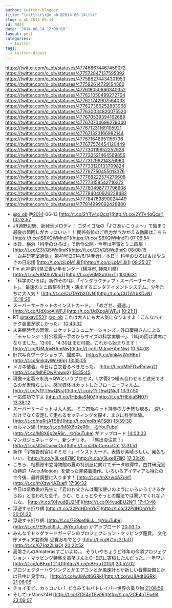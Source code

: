 ```yaml
---
author: twitter-blogger
title: "\n\t\t\t\t@o_ob @2014-06-14\t\t"
slug: o_ob-2014-06-14
id: 9024
date: '2014-06-14 12:00:00'
layout: post
categories:
  - twitter
tags:
  - twitter-digest
---
```


https://twitter.com/o_ob/statuses/477468674467459072 https://twitter.com/o_ob/statuses/477572847137595392 https://twitter.com/o_ob/statuses/477586274434301953 https://twitter.com/o_ob/statuses/477592614729154560 https://twitter.com/o_ob/statuses/477618050666340352 https://twitter.com/o_ob/statuses/477621050499272704 https://twitter.com/o_ob/statuses/477621742907564033 https://twitter.com/o_ob/statuses/477627366252883968 https://twitter.com/o_ob/statuses/477630034820075520 https://twitter.com/o_ob/statuses/477670539394162689 https://twitter.com/o_ob/statuses/477670704696279040 https://twitter.com/o_ob/statuses/477671231169105921 https://twitter.com/o_ob/statuses/477671323166982144 https://twitter.com/o_ob/statuses/477671648951156736 https://twitter.com/o_ob/statuses/477677574454120449 https://twitter.com/o_ob/statuses/477730119952252928 https://twitter.com/o_ob/statuses/477730521464569856 https://twitter.com/o_ob/statuses/477731299214376960 https://twitter.com/o_ob/statuses/477733120133709824 https://twitter.com/o_ob/statuses/477767750455013376 https://twitter.com/o_ob/statuses/477768222574276608 https://twitter.com/o_ob/statuses/477773159542710272 https://twitter.com/o_ob/statuses/477780498777796608 https://twitter.com/o_ob/statuses/477784040926228482 https://twitter.com/o_ob/statuses/477784763890024449 https://twitter.com/o_ob/statuses/477814999092428800  

*   [@o_ob](https://twitter.com/o_ob) [@2014](https://twitter.com/2014)-06-13 [http://t.co/2YTv4qQcsr](http://t.co/2YTv4qQcsr) [00:12:57](https://twitter.com/o_ob/statuses/477468674467459072)
*   JR淵野辺駅、新発車メロディ！ ゴダイゴ版の「♪さあいこうよ〜」で始まり最後の節回しがカッコいい！！ 関係各位のご尽力がうかがえる動画はこちら [https://t.co/IS6XQWMndT](https://t.co/IS6XQWMndT) [07:06:54](https://twitter.com/o_ob/statuses/477572847137595392)
*   本日、横浜「科学のひろば」で新作公開・今年は宇宙とミニ四駆！ [http://t.co/Z3VQ5Wq9mK](http://t.co/Z3VQ5Wq9mK) [08:00:15](https://twitter.com/o_ob/statuses/477586274434301953)
*   「白井研究室通信」 第41号(2014/6/14発行)／本日！ 科学のひろば＆はやぶさの日応援 [http://t.co/cjLpM1Jii1](http://t.co/cjLpM1Jii1) [08:25:27](https://twitter.com/o_ob/statuses/477592614729154560)
*   I'm at 神奈川県立青少年センター (横浜市, 神奈川県) [http://t.co/v6MSuVlnxT](http://t.co/v6MSuVlnxT) [10:06:31](https://twitter.com/o_ob/statuses/477618050666340352)
*   「科学のひろば」新作その1は、「インタラクティブ・スーパーサーキット」。 最速のミニ四駆を計測・演出するエンタテイメントシステム。少年たちに大人気！ [http://t.co/CUTAYbXDvN](http://t.co/CUTAYbXDvN) [10:18:26](https://twitter.com/o_ob/statuses/477621050499272704)
*   スーパーサーキットのインストカード。 「めざせ、最速。」 [http://t.co/UdXpoAiWFJ](http://t.co/UdXpoAiWFJ) [10:21:11](https://twitter.com/o_ob/statuses/477621742907564033)
*   RT [@takay0531](https://twitter.com/takay0531): [@o_ob](https://twitter.com/o_ob) これは大人にも大人気になりますよ！こんなハイテク装置が欲しかった。 [10:43:32](https://twitter.com/o_ob/statuses/477627366252883968)
*   未来館時代の同僚、ロケットコミュニケーションズ・外口慶樹さんによる「チャレンジ！針穴写真〜手のひらサイズの科学実験〜」、11時の回は満席になりました。13:00、14:30はまだ可能。これから始まります！ [http://t.co/UMJpxHAmNw](http://t.co/UMJpxHAmNw) [10:54:08](https://twitter.com/o_ob/statuses/477630034820075520)
*   針穴写真ワークショップ、撮影中。 [http://t.co/imk4yWnH6p](http://t.co/imk4yWnH6p) [13:35:05](https://twitter.com/o_ob/statuses/477670539394162689)
*   メガネ装着。今日は白衣着るべきだった。 [http://t.co/MhFOwPmwg2](http://t.co/MhFOwPmwg2) [13:35:45](https://twitter.com/o_ob/statuses/477670704696279040)
*   現像→定着→水洗→QWというプロセス。L字管2つ組み合わせると遮光できるのが素晴らしい。感光媒体はカットしたブローニーフィルム。 [http://t.co/y1YT5wQNrJ](http://t.co/y1YT5wQNrJ) [13:37:50](https://twitter.com/o_ob/statuses/477671231169105921)
*   一応成功ですよ [http://t.co/fHEdiaSN07](http://t.co/fHEdiaSN07) [13:38:12](https://twitter.com/o_ob/statuses/477671323166982144)
*   スーパーサーキットは大人気。 ミニ四駆キット持参のガチ勢も現る。 速いだけでなく安定して走れるセッティングを探す、まさに科学体験。 [http://t.co/npRrjATS8t](http://t.co/npRrjATS8t) [13:39:30](https://twitter.com/o_ob/statuses/477671648951156736)
*   カルマン渦: [http://t.co/M8X6p2eR6r、@YouTube](http://t.co/M8X6p2eR6r、@YouTube) がアップロード [14:03:03](https://twitter.com/o_ob/statuses/477677574454120449)
*   マンガジェネレーター、新シナリオ。 「熊出没注意！」 [http://t.co/JDoCoexcOo](http://t.co/JDoCoexcOo) [17:31:51](https://twitter.com/o_ob/statuses/477730119952252928)
*   新作「宇宙管制官はキミだ！」インストカード。表情が素晴らしい。発色もいい。 [http://t.co/y3Lxe87ljK](http://t.co/y3Lxe87ljK) [17:33:26](https://twitter.com/o_ob/statuses/477730521464569856)
*   こちら、相模原市立博物館の夏の特別展に向けてデータ取得中。白井研究室の特許「AccuMotion」を使った非装着操作。いろいろアイディアも得たので今後、最終調整に入ります！ [http://t.co/mXzw4AZuef](http://t.co/mXzw4AZuef) [17:36:32](https://twitter.com/o_ob/statuses/477731299214376960)
*   今日は県教委の先生に「君のお父さんは魔法使いのようにいろいろできるからね」と言われた息子。うむ、ちょっとやそっとの魔法では驚いてくれないしな。 [http://t.co/X4vudBU2NF](http://t.co/X4vudBU2NF) [17:43:46](https://twitter.com/o_ob/statuses/477733120133709824)
*   浮遊する折り鶴 [http://t.co/32PdHDmYkF](http://t.co/32PdHDmYkF) [20:01:22](https://twitter.com/o_ob/statuses/477767750455013376)
*   浮遊する折り鶴: [http://t.co/7E9setI9iJ、@YouTube](http://t.co/7E9setI9iJ、@YouTube) がアップロード [20:03:15](https://twitter.com/o_ob/statuses/477768222574276608)
*   みんなでドッグヤードガーデンのプロジェクション・マッピング鑑賞。 文化庁メディア芸術祭 受賞おめでとう [http://t.co/671qz2LIaO](http://t.co/671qz2LIaO) [20:22:52](https://twitter.com/o_ob/statuses/477773159542710272)
*   高幣さんのAmaterasすごいよね。。 そういやちょうど昨年の今頃プロジェクション・マッピング特集を高幣さんとO+E誌に寄稿したんだった...一年早い [http://t.co/oBFxuT21lU](http://t.co/oBFxuT21lU) [20:52:02](https://twitter.com/o_ob/statuses/477780498777796608)
*   プロジェクターハウジングとかエアコンとか風速計とか新しい音響設備とかは日中に見学ね。 [http://t.co/wJ8Adt6GRk](http://t.co/wJ8Adt6GRk) [21:06:06](https://twitter.com/o_ob/statuses/477784040926228482)
*   チョイモビ、カッコいい！ どうみてもパトレイバー世界の乗り物 [21:08:59](https://twitter.com/o_ob/statuses/477784763890024449)
*   そしてLeMans24H [http://t.co/ZCE4nTFw9i](http://t.co/ZCE4nTFw9i) [23:09:07](https://twitter.com/o_ob/statuses/477814999092428800)